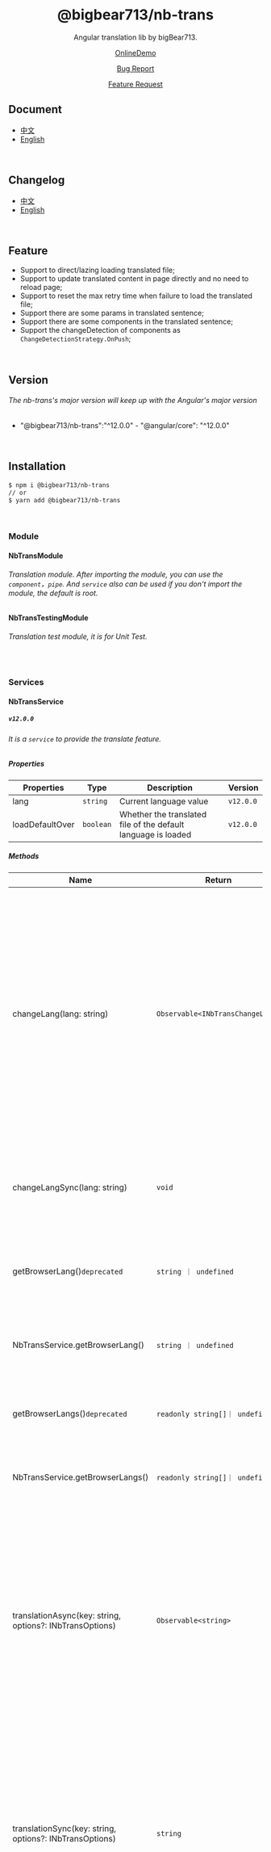 <div align="center">

# @bigbear713/nb-trans

Angular translation lib by bigBear713.

[OnlineDemo](https://bigBear713.github.io/nb-trans/)

[Bug Report](https://github.com/bigBear713/nb-trans/issues)

[Feature Request](https://github.com/bigBear713/nb-trans/issues)

</div>

## Document
- [中文](https://github.com/bigBear713/nb-trans/blob/master/projects/nb-trans/README.md "文档 - 中文")
- [English](https://github.com/bigBear713/nb-trans/blob/master/projects/nb-trans/README.EN.md "Document - English")

<br>

## Changelog
- [中文](https://github.com/bigBear713/nb-form/blob/master/projects/nb-form/CHANGELOG.md "更新日志 - 中文")
- [English](https://github.com/bigBear713/nb-form/blob/master/projects/nb-form/CHANGELOG.EN.md "Changelog - English")

<br>

## Feature
- Support to direct/lazing loading translated file;
- Support to update translated content in page directly and no need to reload page;
- Support to reset the max retry time when failure to load the translated file;
- Support there are some params in translated sentence;
- Support there are some components in the translated sentence;
- Support the changeDetection of components as `ChangeDetectionStrategy.OnPush`;

<br>

## Version
###### The nb-trans's major version will keep up with the Angular's major version
- "@bigbear713/nb-trans":"^12.0.0" - "@angular/core": "^12.0.0"

<br>

## Installation
```bash
$ npm i @bigbear713/nb-trans
// or
$ yarn add @bigbear713/nb-trans
```

<br>

### Module

#### NbTransModule
###### Translation module. After importing the module, you can use the `component`，`pipe`. And `service` also can be used if you don't import the module, the default is root.

#### NbTransTestingModule
###### Translation test module, it is for Unit Test.

<br>

### Services

#### NbTransService
##### `v12.0.0`
###### It is a `service` to provide the translate feature.

##### Properties
| Properties  | Type  | Description  | Version |
| ------------ | ------------ | ------------ | ------------ |
| lang  | `string`  | Current language value  | `v12.0.0` |
| loadDefaultOver  | `boolean`  | Whether the translated file of the default language is loaded  | `v12.0.0` |

##### Methods
| Name  | Return  | Description  | Scenes  | Version |
| ------------ | ------------ | ------------ | ------------ | ------------ |
| changeLang(lang: string)  | `Observable<INbTransChangeLang>`  | Switch language. The lang param should be same as the key of `NB_TRANS_LOADER`. It is an Observable event. The result will not be returned until the translated text of the switched language has been loaded. It does not need to unsubscribe, because it will auto be completed when switching the language, whether it is success or failure to switch. The details return result follow the definition of `INbTransChangeLang` below.  | When  you need to swithc language  | `v12.0.0` |
| changeLangSync(lang: string)  | `void`  | Switch language. The lang param should be same as the key of `NB_TRANS_LOADER`. It is a sync event, but it is not guaranteed to succeed and when to success.  | When you just want to do the switch behavior, don't care about the result of it.  | `v12.0.0` |
| getBrowserLang()`deprecated`  | `string ｜ undefined`  | Get the first language of browser | When you only want to know what is the language of browser page  | `v12.0.0` |
| NbTransService.getBrowserLang()  | `string ｜ undefined`  | Get the first language of browser | When you only want to know what is the language of browser page  | `v12.1.0` |
| getBrowserLangs()`deprecated`  | `readonly string[]｜ undefined`  | Get a language array known to the user, by order of preference | If you need to known the languages known to the user | `v12.0.0` |
| NbTransService.getBrowserLangs()  | `readonly string[]｜ undefined`  | Get a language array known to the user, by order of preference | If you need to known the languages known to the user | `v12.1.0` |
| translationAsync(key: string, options?: INbTransOptions)  | `Observable<string>`  | Get translated text asynchronously based on key and options. The options params is optional, the detail configs follow the definition of `INbTransOptions` below. And the return value is Observable. When it has not been unsubscribed, switching the language, the translated text will be subscribed so that getting the newest text. Don't forget to unsubscribe it | You can use the observable value in template. And it is recormmend to use it with `async` pipe.  | `v12.0.0` |
| translationSync(key: string, options?: INbTransOptions)  | `string`  | Synchronously get translated text according to key and options. The options params is optional, the detail configs follow the definition of `INbTransOptions` below. Because it is sync function, the translated text will be return immediately. When switching the language, you should recall the function to get the new lang's translated text | The text for temporary use, like when creating a modal via service, and setting the title of the modal. | `v12.0.0` |
| subscribeLangChange()  | `Observable<string>`  | An subscribe event of switching language. It will return an Observable value, so you can know the newest lang immediately if it does not be unsubscribed when the language has been switched. | When you should do something when the lang has been switched. | `v12.0.0` |
| subscribeLoadDefaultOver()  | `Observable<boolean>`  | Whethe the translated file of default lang has been load over. If success to load the file, you will subscribe true value, otherwise it is false. It will auto be completed after loading over (success or not), so you do not need to unsubscribe it | When preparing the date of whole project, you can use it. It better to display the tranlated content when user view the page. | `v12.0.0` |


##### Usage
```ts
constructor(private transService: NbTransService) {}

// switch language, async event, here need to call subscribe()
this.transService.changeLang(lang).subscribe(result=>{
    // the result after switching language
});

// switch language, sync event, not guaranteed to succeed
this.transService.changeLangSync(lang);

NbTransService.transService.getBrowserLang(); // 'en'

NbTransService.transService.getBrowserLangs(); // ['en']

// async to translate text. can subscribe the translated text, also can use it with async pipe in template
const trans$ = this.transService.translationAsync('title');
trans$.subscribe(trans=>{
    // trans is the text which is translated
});

// sync to tranlate text
const trans = this.transService.translationSync('title'); // trans is the text which is translated

// subscribe lang change, when the language has been switched, here can be done and get the newest language
this.transService.subscribeLangChange().subscribe(lang=>{
      // the lang is the newest language
});

// subscribe the default lang's translation file over. when load over, it will be done, and get the load result
this.transService.subscribeLoadDefaultOver().subscribe(over=>{
      // the over is the result of the load event
});
```

<br>

### Components

#### `<nb-trans></nb-trans>`
##### `v12.0.0`
###### When you need to translate the sentence which include components. When the lang has been switched, the content will auto be updated.
##### Input
| Name  | Type  | Default  | Description  | Version |
| ------------ | ------------ | ------------ | ------------ | ------------ |
| components  | `TemplateRef<{ content: string ｜ TemplateRef<any>; list?: INbTransSentencePart[] }>[]`  | []  |  The corresponding component in the translated text.  | `v12.0.0` |
| key  | `string`  | `''`  | The key to get translated text  | `v12.0.0` |
| options  | `INbTransOptions`  | {}  | The options of translation. The detail config follow the below definition of `INbTransOptions`  | `v12.0.0` |

##### Usage
```html
<!-- only trans key -->
<nb-trans key="title"></nb-trans>
<nb-trans [key]="transKey"></nb-trans>

<!-- trans key and options -->
<nb-trans key="title" [options]="options"></nb-trans>
<nb-trans key="helloWorld" [options]="({prefix:'content'})"></nb-trans>

<!-- trans key, options and components -->
<nb-trans [key]="complexContent" [options]="options" [components]="[com1,com2]"></nb-trans>
<ng-template #comp1 let-compContent="content">
  <span>{{compContent}}</span>
</ng-template>
<ng-template #comp2 let-compContent="content" let-compList="list">
  <ng-container *ngTemplateOutlet="compContent,context:{list}"></ng-container>
</ng-template>
```

<br>

#### `[nb-trans-subcontent]`
##### `v12.0.0`
###### It is a common solution when the sentence include some nested componets (you can impletement yourself to meet the requirement). It will render the nested content. The selector is attribute,  and can be used in `<div />`, `<span />`, `<a />`，`<ng-container />` and others. The component is used with `<nb-trans></nb-trans>`, don't use it alone.

##### Input
| Name  | Type  | Default  | Description  | Version |
| ------------ | ------------ | ------------ | ------------ | ------------ |
| nb-trans-subcontent  | `string ｜ TemplateRef<any>`  | `''`  | The content will be rendered. It accept the `string` or `TemplateRef` type. When the content is `string`, it will be render directly, and the input property: `subcontentList` will be ignored. When the content is `TemplateRef`, the `subcontentList` param will work.  | `v12.0.0` |
| subcontentList  | `INbTransSentencePart[]`  | []  | Only when the `nb-trans-subcontent` is `TemplateRef`, and the content is the input property of `<nb-trans></nb-trans>`, it will work. The `[nb-trans-subcontent]` component will use it as the template's context.  | `v12.0.0` |

##### Usage
```html
<!-- used with <nb-trans></nb-trans> component -->
<!-- demo: This is a sentence: <0>component1</0>.<1> <0>component1 of component2</0> other part of component2 </1>.<2>component3</2> -->
<nb-trans [key]="complexContent" [components]="[comp1,comp2,comp3]"></nb-trans>
<ng-template #comp1 let-comContent="content" let-list="list">
  <b [nb-trans-subcontent]="comContent" [subcontentList]="list"></b>
</ng-template>
<ng-template #comp2 let-comContent="content" let-list="list">
  <app-widget [comContent]="comContent" [list]="list"></app-widget>
</ng-template>
<ng-template #comp3 let-comContent="content">
  <b>{{comContent}}</b>
</ng-template>
```

<br>

### Pipes

#### nbTrans: `transform(key: string, options?: INbTransOptions): string`
##### `v12.0.0`
###### The pipe which to tranlate the text. It can be used in template, and get the translated text via key. When the language has been switched, the content in here will auto be updated.
##### Params
| Name  | Type  | Mandatory  | Description  | Version |
| ------------ | ------------ | ------------ | ------------ | ------------ |
| key  | `string`  | true  | The key to get tranlated text  | `v12.0.0` |
| options  | `INbTransOptions`  | false  | The translated config. The detail configs follow the definition of `INbTransOptions` below  | `v12.0.0` |

##### Return
| Type  | Description  |
| ------------ | ------------ |
| `string`  | The translated text  |

##### Usage
```html
<!-- only key param -->
<div>{{'title'|nbTrans}}</div>

<!-- key and options params -->
<div>{{'title'|nbTrans:options}}</div>
<div>{{'helloWorld'|nbTrans:({prefix:'content'})}}</div>
```

<br>

### Tokens

#### NB_TRANS_DEFAULT_LANG
##### `v12.0.0`
###### The default lang. When initial the instance of `NbTransService`, it will auto to load the default lang's translated content. The value is `NbTransLangEnum.ZH_CN` when you do not set it in AppModule. It will be set in AppModule in common

##### Usage
```ts
  providers: [
    // ...
    {
      provide: NB_TRANS_DEFAULT_LANG,
      useValue: NbTransLangEnum.ZH_CN,
    },
    // ...
  ]
```

<br>

#### NB_TRANS_LOADER
##### `v12.0.0`
###### The loader of translated text. Support to direct/lazing load. It will be set in AppModule in common
- Direct load: import the translated text directly, and used to be the value of the language. Direct load will make the init files size be bigger.
- Lazing load: load the translated file via `http.get()` or `import()`. When the file's format is `json`, you can use `http.get()` to load. 

##### Usage
###### Direct load
```ts
  providers: [
    // ...
    {
      provide: NB_TRANS_LOADER,
      useValue: {
        [NbTransLangEnum.ZH_CN]: zhCNTrans,
        [NbTransLangEnum.EN]: enTrans,
      }
    }
    // ...
  ]
```
###### Lazing load
- When the file is json format
```ts
  providers: [
    // ...
    {
      provide: NB_TRANS_LOADER,
      useFactory: (http: HttpClient) => ({
        // dyn load and the content is a json file
        // the loader fn return value can be Observable<Object>/Promise<Object> type
        // [NbTransLangEnum.EN]: () => http.get('./assets/localization/en/translations.json').toPromise(),
        [NbTransLangEnum.EN]: () => http.get('./assets/localization/en/translations.json'),
        // [NbTransLangEnum.ZH_CN]: () => http.get('./assets/localization/zh-CN/translations.json').toPromise(),
        [NbTransLangEnum.ZH_CN]: () => http.get('./assets/localization/zh-CN/translations.json'),
      }),
      deps: [HttpClient]
    }
    // ...
  ]
```
- When the file is ts format
```ts
  providers: [
    // ...
    {
      provide: NB_TRANS_LOADER,
      useValue: {
        [NbTransLangEnum.EN]: () => import('./localization/en/translations').then(data => data.trans),
        [NbTransLangEnum.ZH_CN]: () => import('./localization/zh-CN/translations').then(data => data.trans),
      }
    }
    // ...
  ]
```

<br>

#### NB_TRANS_MAX_RETRY_TOKEN
##### `v12.0.0`
###### The max retry time when failure to load translated file. The default is 5. It will be set in AppModule in common.
##### Usage
```ts
  providers: [
	// ...
    {
      provide: NB_TRANS_MAX_RETRY_TOKEN,
      useValue: 3
    },
	// ...
  ]
```

<br>

### Interfaces

#### INbTransLoader
##### `v12.0.0`
###### The translated file loader
| Property  | Type  | Mandatory  | Description  | Version |
| ------------ | ------------ | ------------ | ------------ | ------------ |
| [langKey: string]  | `Object ｜ (() => (Observable<Object> ｜ Promise<Object>))`  | false  | The key is string type, the value is the language in common. The value of loader is object which include the translated text, or is Observable/Promise which will return the object which include the translated text. | `v12.0.0` |

<br>

#### INbTransOptions
##### `v12.0.0`
###### The config of translation
| Property  | Type  | Mandatory  | Description  | Version |
| ------------ | ------------ | ------------ | ------------ | ------------ |
| prefix  | `string`  | false  | The prefix of trans key. The prefix value will be append to the front of the key. So there is a new key and will be used to get translated text.  | `v12.0.0` |
| params  | `INbTransParams`  | false  | The params in the translated text.  | `v12.0.0` |
| returnKeyWhenEmpty  | `boolean`  | false  | It is used to config whether to return key value when can't get the translated text by the key. The default is true. When you set it as false, it will return whitespace string.  | `v12.0.0` |

<br>

#### INbTransParams
##### `v12.0.0`
###### The params in the translated text
| Property  | Type  | Mandatory  | Description  | Version |
| ------------ | ------------ | ------------ | ------------ | ------------ |
| [key: string]  | `string`  | false  | The key and value are string type | `v12.0.0` |

<br>

#### INbTransChangeLang
##### `v12.0.0`
###### The result of switching language
| Property  | Type  | Mandatory  | Description  | Version |
| ------------ | ------------ | ------------ | ------------ | ------------ |
| result  | `boolean`  | true  | The result of switching language. It is true when success to switch, otherwise it is false  | `v12.0.0` |
| curLang  | `string`  | true  | Current language. If failure to switch language, it is the previous language, otherwise it is the language you want. | `v12.0.0` |

<br>

#### INbTransSentencePart
##### `v12.0.0`
###### The sentence part, it may be `string` or `INbTransSentenceCompPart` type. The sentence is string when it is `string`; The sentence include component and need to be parsed when it is `INbTransSentenceCompPart`. The component can handle it in common, you do not need to concern the logic

<br>

#### INbTransSentenceCompPart
##### `v12.0.0`
###### The part which include component in sentence
| Property  | Type  | Mandatory  | Description  | Version |
| ------------ | ------------ | ------------ | ------------ | ------------ |
| index  | `number`  | true  | The index of components which is the input prop `components` of `<nb-trans />`  | `v12.0.0` |
| content  | `string`  | true  | The translated text content  | `v12.0.0` |
| list  | `INbTransSentencePart[]`  | false  | The parsed content of sentence | `v12.0.0` |

<br>

### Enums
#### NbTransLangEnum
##### `v12.0.0`
###### The enum of common language. You can not use it if you don't like, because only use it to set the default lang in lib (you can overwrite it), it is not used anywhere.

<br>

#### NbTransSentenceItemEnum
##### `v12.0.0`
###### The enum of sentence item. When parsing the translated sentence, it will be as the type:`STR`, `COMP` or `MULTI_COMP`.

<br>

### Contribution
> Feature and PR are welcome to make this project better together

<a href="https://github.com/bigBear713" target="_blank"><img src="https://avatars.githubusercontent.com/u/12368900?v=4" alt="bigBear713" width="30px" height="30px"></a>

<br>

### License
MIT
